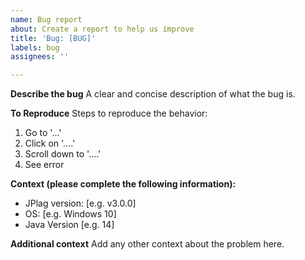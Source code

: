 ```yaml
---
name: Bug report
about: Create a report to help us improve
title: 'Bug: [BUG]'
labels: bug
assignees: ''

---
```


**Describe the bug**
A clear and concise description of what the bug is.

**To Reproduce**
Steps to reproduce the behavior:
1. Go to '...'
2. Click on '....'
3. Scroll down to '....'
4. See error

**Context (please complete the following information):**
 - JPlag version: [e.g. v3.0.0]
 - OS: [e.g. Windows 10]
 - Java Version [e.g. 14]

**Additional context**
Add any other context about the problem here.
